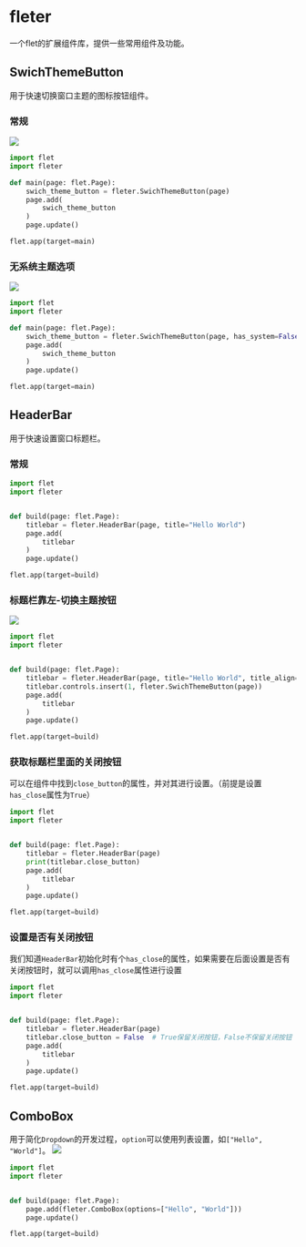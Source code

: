 # fleter
一个flet的扩展组件库，提供一些常用组件及功能。

## SwichThemeButton
用于快速切换窗口主题的图标按钮组件。

### 常规
![](https://xiangqinxi-development-resourse.netlify.app/_downloads/66614d49add24beda5ebe2d69c3f8196/SwichThemeButton.gif)
```python
import flet
import fleter

def main(page: flet.Page):
    swich_theme_button = fleter.SwichThemeButton(page)
    page.add(
        swich_theme_button
    )
    page.update()

flet.app(target=main)
```

### 无系统主题选项
![](https://xiangqinxi-development-resourse.netlify.app/_downloads/65429c27320025ae1eeb32137d6a22e1/SwichThemeButton-None-System.gif)
```python
import flet
import fleter

def main(page: flet.Page):
    swich_theme_button = fleter.SwichThemeButton(page, has_system=False)
    page.add(
        swich_theme_button
    )
    page.update()

flet.app(target=main)
```

## HeaderBar
用于快速设置窗口标题栏。

### 常规
```python
import flet
import fleter


def build(page: flet.Page):
    titlebar = fleter.HeaderBar(page, title="Hello World")
    page.add(
        titlebar
    )
    page.update()

flet.app(target=build)
```

### 标题栏靠左-切换主题按钮
![](https://xiangqinxi-development-resourse.netlify.app/_downloads/7a47bcc3bf6ba9d1cb1bbd90eaa43194/HeaderBar-Title-Left.gif)
```python
import flet
import fleter


def build(page: flet.Page):
    titlebar = fleter.HeaderBar(page, title="Hello World", title_align="left")
    titlebar.controls.insert(1, fleter.SwichThemeButton(page))
    page.add(
        titlebar
    )
    page.update()

flet.app(target=build)
```

### 获取标题栏里面的关闭按钮
可以在组件中找到`close_button`的属性，并对其进行设置。（前提是设置`has_close`属性为`True`）
```python
import flet
import fleter


def build(page: flet.Page):
    titlebar = fleter.HeaderBar(page)
    print(titlebar.close_button)
    page.add(
        titlebar
    )
    page.update()

flet.app(target=build)
```

### 设置是否有关闭按钮
我们知道`HeaderBar`初始化时有个`has_close`的属性，如果需要在后面设置是否有关闭按钮时，就可以调用`has_close`属性进行设置
```python
import flet
import fleter


def build(page: flet.Page):
    titlebar = fleter.HeaderBar(page)
    titlebar.close_button = False  # True保留关闭按钮，False不保留关闭按钮
    page.add(
        titlebar
    )
    page.update()

flet.app(target=build)
```

## ComboBox
用于简化`Dropdown`的开发过程，`option`可以使用列表设置，如`["Hello", "World"]`。
![](https://xiangqinxi-development-resourse.netlify.app/_downloads/cdce347339a24c65eba9ab74cf25c918/ComboBox.gif)
```python
import flet
import fleter


def build(page: flet.Page):
    page.add(fleter.ComboBox(options=["Hello", "World"]))
    page.update()

flet.app(target=build)
```